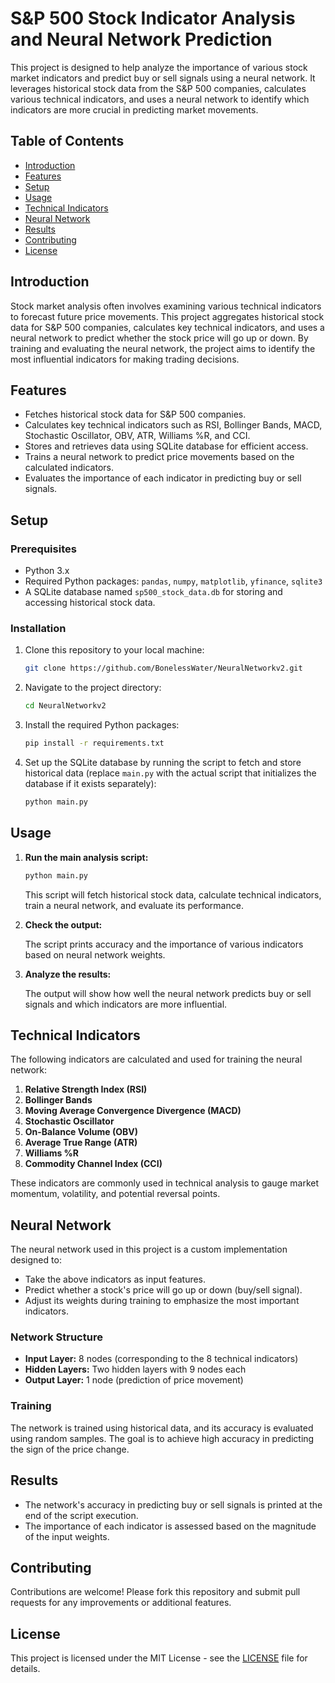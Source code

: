# S&P 500 Stock Indicator Analysis and Neural Network Prediction

This project is designed to help analyze the importance of various stock market indicators and predict buy or sell signals using a neural network. It leverages historical stock data from the S&P 500 companies, calculates various technical indicators, and uses a neural network to identify which indicators are more crucial in predicting market movements.

## Table of Contents

- [Introduction](#introduction)
- [Features](#features)
- [Setup](#setup)
- [Usage](#usage)
- [Technical Indicators](#technical-indicators)
- [Neural Network](#neural-network)
- [Results](#results)
- [Contributing](#contributing)
- [License](#license)

## Introduction

Stock market analysis often involves examining various technical indicators to forecast future price movements. This project aggregates historical stock data for S&P 500 companies, calculates key technical indicators, and uses a neural network to predict whether the stock price will go up or down. By training and evaluating the neural network, the project aims to identify the most influential indicators for making trading decisions.

## Features

- Fetches historical stock data for S&P 500 companies.
- Calculates key technical indicators such as RSI, Bollinger Bands, MACD, Stochastic Oscillator, OBV, ATR, Williams %R, and CCI.
- Stores and retrieves data using SQLite database for efficient access.
- Trains a neural network to predict price movements based on the calculated indicators.
- Evaluates the importance of each indicator in predicting buy or sell signals.

## Setup

### Prerequisites

- Python 3.x
- Required Python packages: `pandas`, `numpy`, `matplotlib`, `yfinance`, `sqlite3`
- A SQLite database named `sp500_stock_data.db` for storing and accessing historical stock data.

### Installation

1. Clone this repository to your local machine:

    ```bash
    git clone https://github.com/BonelessWater/NeuralNetworkv2.git
    ```

2. Navigate to the project directory:

    ```bash
    cd NeuralNetworkv2
    ```

3. Install the required Python packages:

    ```bash
    pip install -r requirements.txt
    ```

4. Set up the SQLite database by running the script to fetch and store historical data (replace `main.py` with the actual script that initializes the database if it exists separately):

    ```bash
    python main.py
    ```

## Usage

1. **Run the main analysis script:**

    ```bash
    python main.py
    ```

   This script will fetch historical stock data, calculate technical indicators, train a neural network, and evaluate its performance.

2. **Check the output:**

   The script prints accuracy and the importance of various indicators based on neural network weights.

3. **Analyze the results:**

   The output will show how well the neural network predicts buy or sell signals and which indicators are more influential.

## Technical Indicators

The following indicators are calculated and used for training the neural network:

1. **Relative Strength Index (RSI)**
2. **Bollinger Bands**
3. **Moving Average Convergence Divergence (MACD)**
4. **Stochastic Oscillator**
5. **On-Balance Volume (OBV)**
6. **Average True Range (ATR)**
7. **Williams %R**
8. **Commodity Channel Index (CCI)**

These indicators are commonly used in technical analysis to gauge market momentum, volatility, and potential reversal points.

## Neural Network

The neural network used in this project is a custom implementation designed to:

- Take the above indicators as input features.
- Predict whether a stock's price will go up or down (buy/sell signal).
- Adjust its weights during training to emphasize the most important indicators.

### Network Structure

- **Input Layer:** 8 nodes (corresponding to the 8 technical indicators)
- **Hidden Layers:** Two hidden layers with 9 nodes each
- **Output Layer:** 1 node (prediction of price movement)

### Training

The network is trained using historical data, and its accuracy is evaluated using random samples. The goal is to achieve high accuracy in predicting the sign of the price change.

## Results

- The network's accuracy in predicting buy or sell signals is printed at the end of the script execution.
- The importance of each indicator is assessed based on the magnitude of the input weights.

## Contributing

Contributions are welcome! Please fork this repository and submit pull requests for any improvements or additional features.

## License

This project is licensed under the MIT License - see the [LICENSE](LICENSE) file for details.
